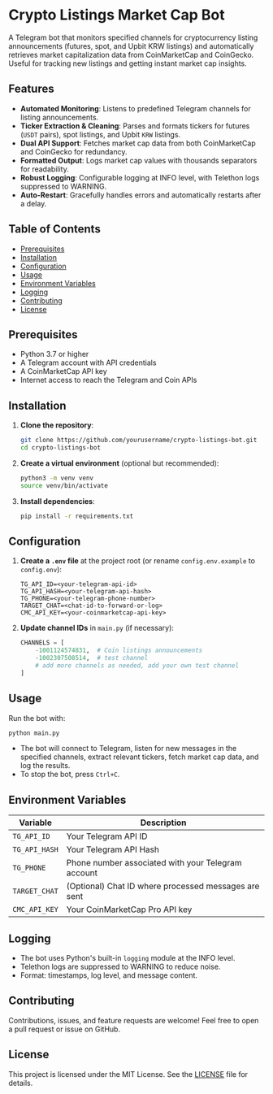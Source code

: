 # Crypto Listings Market Cap Bot

A Telegram bot that monitors specified channels for cryptocurrency listing announcements (futures, spot, and Upbit KRW listings) and automatically retrieves market capitalization data from CoinMarketCap and CoinGecko. Useful for tracking new listings and getting instant market cap insights.

## Features

* **Automated Monitoring**: Listens to predefined Telegram channels for listing announcements.
* **Ticker Extraction & Cleaning**: Parses and formats tickers for futures (`USDT` pairs), spot listings, and Upbit `KRW` listings.
* **Dual API Support**: Fetches market cap data from both CoinMarketCap and CoinGecko for redundancy.
* **Formatted Output**: Logs market cap values with thousands separators for readability.
* **Robust Logging**: Configurable logging at INFO level, with Telethon logs suppressed to WARNING.
* **Auto-Restart**: Gracefully handles errors and automatically restarts after a delay.

## Table of Contents

* [Prerequisites](#prerequisites)
* [Installation](#installation)
* [Configuration](#configuration)
* [Usage](#usage)
* [Environment Variables](#environment-variables)
* [Logging](#logging)
* [Contributing](#contributing)
* [License](#license)

## Prerequisites

* Python 3.7 or higher
* A Telegram account with API credentials
* A CoinMarketCap API key
* Internet access to reach the Telegram and Coin APIs

## Installation

1. **Clone the repository**:

   ```bash
   git clone https://github.com/yourusername/crypto-listings-bot.git
   cd crypto-listings-bot
   ```

2. **Create a virtual environment** (optional but recommended):

   ```bash
   python3 -m venv venv
   source venv/bin/activate
   ```

3. **Install dependencies**:

   ```bash
   pip install -r requirements.txt
   ```

## Configuration

1. **Create a `.env` file** at the project root (or rename `config.env.example` to `config.env`):

   ```dotenv
   TG_API_ID=<your-telegram-api-id>
   TG_API_HASH=<your-telegram-api-hash>
   TG_PHONE=<your-telegram-phone-number>
   TARGET_CHAT=<chat-id-to-forward-or-log>
   CMC_API_KEY=<your-coinmarketcap-api-key>
   ```

2. **Update channel IDs** in `main.py` (if necessary):

   ```python
   CHANNELS = [
       -1001124574831,  # Coin listings announcements
       -1002307508514,  # test channel
       # add more channels as needed, add your own test channel
   ]
   ```

## Usage

Run the bot with:

```bash
python main.py
```

* The bot will connect to Telegram, listen for new messages in the specified channels, extract relevant tickers, fetch market cap data, and log the results.
* To stop the bot, press `Ctrl+C`.

## Environment Variables

| Variable      | Description                                          |
| ------------- | ---------------------------------------------------- |
| `TG_API_ID`   | Your Telegram API ID                                 |
| `TG_API_HASH` | Your Telegram API Hash                               |
| `TG_PHONE`    | Phone number associated with your Telegram account   |
| `TARGET_CHAT` | (Optional) Chat ID where processed messages are sent |
| `CMC_API_KEY` | Your CoinMarketCap Pro API key                       |

## Logging

* The bot uses Python's built-in `logging` module at the INFO level.
* Telethon logs are suppressed to WARNING to reduce noise.
* Format: timestamps, log level, and message content.

## Contributing

Contributions, issues, and feature requests are welcome! Feel free to open a pull request or issue on GitHub.

## License

This project is licensed under the MIT License. See the [LICENSE](LICENSE) file for details.
